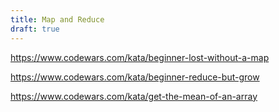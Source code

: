 ```yaml
---
title: Map and Reduce
draft: true
--- 
```


https://www.codewars.com/kata/beginner-lost-without-a-map

https://www.codewars.com/kata/beginner-reduce-but-grow

https://www.codewars.com/kata/get-the-mean-of-an-array